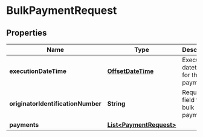 
# BulkPaymentRequest

## Properties
Name | Type | Description | Notes
------------ | ------------- | ------------- | -------------
**executionDateTime** | [**OffsetDateTime**](OffsetDateTime.md) | Execution datetime for the bulk payments |  [optional]
**originatorIdentificationNumber** | **String** | Required field for AIB bulk payments |  [optional]
**payments** | [**List&lt;PaymentRequest&gt;**](PaymentRequest.md) |  | 



